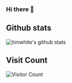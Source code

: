 ### Hi there 👋

<!--
**s1g0day/s1g0day** is a ✨ _special_ ✨ repository because its `README.md` (this file) appears on your GitHub profile.

Here are some ideas to get you started:

- 🔭 I’m currently working on ...
- 🌱 I’m currently learning ...
- 👯 I’m looking to collaborate on ...
- 🤔 I’m looking for help with ...
- 💬 Ask me about ...
- 📫 How to reach me: ...
- 😄 Pronouns: ...
- ⚡ Fun fact: ...
-->


## Github stats
![timwhite's github stats](https://github-readme-stats.vercel.app/api?username=s1g0day&count_private=true&show_icons=true)

## Visit Count
![Visitor Count](https://profile-counter.glitch.me/s1g0day/count.svg)

